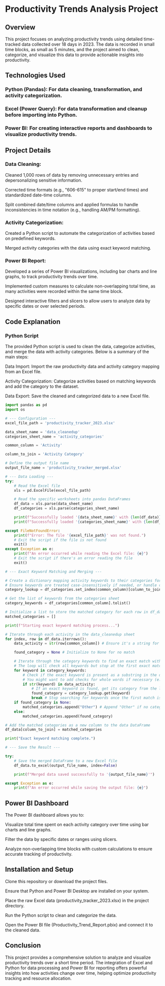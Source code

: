 # Productivity Trends Analysis Project
## Overview
This project focuses on analyzing productivity trends using detailed time-tracked data collected over 18 days in 2023. The data is recorded in small time blocks, as small as 5 minutes, and the project aimed to clean, categorize, and visualize this data to provide actionable insights into productivity.


## Technologies Used
### **Python (Pandas)**: For data cleaning, transformation, and activity categorization.

### **Excel (Power Query)**: For data transformation and cleanup before importing into Python.

### **Power BI**: For creating interactive reports and dashboards to visualize productivity trends.


## Project Details
### Data Cleaning:

Cleaned 1,000 rows of data by removing unnecessary entries and depersonalizing sensitive information.

Corrected time formats (e.g., "606-615" to proper start/end times) and standardized date-time columns.

Split combined date/time columns and applied formulas to handle inconsistencies in time notation (e.g., handling AM/PM formatting).

### Activity Categorization:

Created a Python script to automate the categorization of activities based on predefined keywords.

Merged activity categories with the data using exact keyword matching.

### Power BI Report:

Developed a series of Power BI visualizations, including bar charts and line graphs, to track productivity trends over time.

Implemented custom measures to calculate non-overlapping total time, as many activities were recorded within the same time block.

Designed interactive filters and slicers to allow users to analyze data by specific dates or over selected periods.

## Code Explanation
### Python Script
The provided Python script is used to clean the data, categorize activities, and merge the data with activity categories. Below is a summary of the main steps:

Data Import: Import the raw productivity data and activity category mapping from an Excel file.

Activity Categorization: Categorize activities based on matching keywords and add the category to the dataset.

Data Export: Save the cleaned and categorized data to a new Excel file.


```python
import pandas as pd
import os

# --- Configuration ---
excel_file_path = 'productivity_tracker_2023.xlsx'

data_sheet_name = 'data_cleanedup'
categories_sheet_name = 'activity_categories'

common_column = 'Activity'

column_to_join = 'Activity Category'

# Define the output file name
output_file_name = 'productivity_tracker_merged.xlsx' 

# --- Data Loading ---
try:
    # Read the Excel file
    xls = pd.ExcelFile(excel_file_path)

    # Read the specific worksheets into pandas DataFrames
    df_data = xls.parse(data_sheet_name)
    df_categories = xls.parse(categories_sheet_name)

    print(f"Successfully loaded '{data_sheet_name}' with {len(df_data)} rows.")
    print(f"Successfully loaded '{categories_sheet_name}' with {len(df_categories)} rows.")

except FileNotFoundError:
    print(f"Error: The file '{excel_file_path}' was not found.")
    # Exit the script if the file is not found
    exit()
except Exception as e:
    print(f"An error occurred while reading the Excel file: {e}")
    # Exit the script if there's an error reading the file
    exit()

# --- Exact Keyword Matching and Merging ---

# Create a dictionary mapping activity keywords to their categories for quick lookup
# Ensure keywords are treated case-insensitively if needed, or handle case appropriately
category_lookup = df_categories.set_index(common_column)[column_to_join].to_dict()

# Get the list of keywords from the categories sheet
category_keywords = df_categories[common_column].tolist()

# Initialize a list to store the matched category for each row in df_data
matched_categories = []

print(f"Starting exact keyword matching process...")

# Iterate through each activity in the data_cleanedup sheet
for index, row in df_data.iterrows():
    data_activity = str(row[common_column]) # Ensure it's a string for checking 'in'

    found_category = None # Initialize to None for no match

    # Iterate through the category keywords to find an exact match within the data activity phrase
    # The loop will check all keywords but stop at the first exact match found
    for keyword in category_keywords:
        # Check if the exact keyword is present as a substring in the data activity phrase
        # You might want to add checks for whole words if necessary (e.g., using regex)
        if str(keyword) in data_activity:
            # If an exact keyword is found, get its category from the lookup dictionary
            found_category = category_lookup.get(keyword)
            break # Stop searching for keywords once the first match is found for this phrase
    if found_category is None:
        matched_categories.append("Other") # Append "Other" if no category was found
    else:
        matched_categories.append(found_category)

# Add the matched categories as a new column to the data DataFrame
df_data[column_to_join] = matched_categories

print("Exact keyword matching complete.")

# --- Save the Result ---

try:
    # Save the merged DataFrame to a new Excel file
    df_data.to_excel(output_file_name, index=False)

    print(f"Merged data saved successfully to '{output_file_name}'")

except Exception as e:
    print(f"An error occurred while saving the output file: {e}")
```

## Power BI Dashboard
The Power BI dashboard allows you to:

Visualize total time spent on each activity category over time using bar charts and line graphs.

Filter the data by specific dates or ranges using slicers.

Analyze non-overlapping time blocks with custom calculations to ensure accurate tracking of productivity.

## Installation and Setup
Clone this repository or download the project files.

Ensure that Python and Power BI Desktop are installed on your system.

Place the raw Excel data (productivity_tracker_2023.xlsx) in the project directory.

Run the Python script to clean and categorize the data.

Open the Power BI file (Productivity_Trend_Report.pbix) and connect it to the cleaned data.

## Conclusion
This project provides a comprehensive solution to analyze and visualize productivity trends over a short time period. The integration of Excel and Python for data processing and Power BI for reporting offers powerful insights into how activities change over time, helping optimize productivity tracking and resource allocation.


